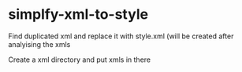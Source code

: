 # simplfy-xml-to-style
Find duplicated xml and replace it with style.xml (will be created after analyising the xmls

Create a xml directory and put xmls in there
